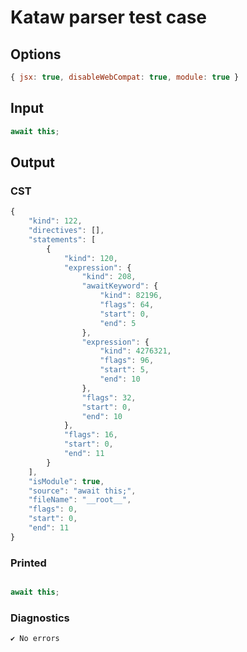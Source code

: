 # Kataw parser test case

## Options

`````js
{ jsx: true, disableWebCompat: true, module: true }
`````

## Input

`````js
await this;
`````

## Output

### CST

```javascript
{
    "kind": 122,
    "directives": [],
    "statements": [
        {
            "kind": 120,
            "expression": {
                "kind": 208,
                "awaitKeyword": {
                    "kind": 82196,
                    "flags": 64,
                    "start": 0,
                    "end": 5
                },
                "expression": {
                    "kind": 4276321,
                    "flags": 96,
                    "start": 5,
                    "end": 10
                },
                "flags": 32,
                "start": 0,
                "end": 10
            },
            "flags": 16,
            "start": 0,
            "end": 11
        }
    ],
    "isModule": true,
    "source": "await this;",
    "fileName": "__root__",
    "flags": 0,
    "start": 0,
    "end": 11
}
```

### Printed

```javascript

await this;
```

### Diagnostics

```javascript
✔ No errors
```


